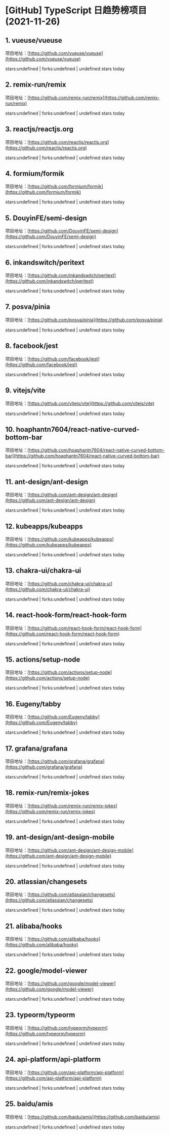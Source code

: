 # [GitHub] TypeScript 日趋势榜项目(2021-11-26)

## 1. vueuse/vueuse 

项目地址：[https://github.com/vueuse/vueuse](https://github.com/vueuse/vueuse)

stars:undefined | forks:undefined | undefined stars today 



## 2. remix-run/remix 

项目地址：[https://github.com/remix-run/remix](https://github.com/remix-run/remix)

stars:undefined | forks:undefined | undefined stars today 



## 3. reactjs/reactjs.org 

项目地址：[https://github.com/reactjs/reactjs.org](https://github.com/reactjs/reactjs.org)

stars:undefined | forks:undefined | undefined stars today 



## 4. formium/formik 

项目地址：[https://github.com/formium/formik](https://github.com/formium/formik)

stars:undefined | forks:undefined | undefined stars today 



## 5. DouyinFE/semi-design 

项目地址：[https://github.com/DouyinFE/semi-design](https://github.com/DouyinFE/semi-design)

stars:undefined | forks:undefined | undefined stars today 



## 6. inkandswitch/peritext 

项目地址：[https://github.com/inkandswitch/peritext](https://github.com/inkandswitch/peritext)

stars:undefined | forks:undefined | undefined stars today 



## 7. posva/pinia 

项目地址：[https://github.com/posva/pinia](https://github.com/posva/pinia)

stars:undefined | forks:undefined | undefined stars today 



## 8. facebook/jest 

项目地址：[https://github.com/facebook/jest](https://github.com/facebook/jest)

stars:undefined | forks:undefined | undefined stars today 



## 9. vitejs/vite 

项目地址：[https://github.com/vitejs/vite](https://github.com/vitejs/vite)

stars:undefined | forks:undefined | undefined stars today 



## 10. hoaphantn7604/react-native-curved-bottom-bar 

项目地址：[https://github.com/hoaphantn7604/react-native-curved-bottom-bar](https://github.com/hoaphantn7604/react-native-curved-bottom-bar)

stars:undefined | forks:undefined | undefined stars today 



## 11. ant-design/ant-design 

项目地址：[https://github.com/ant-design/ant-design](https://github.com/ant-design/ant-design)

stars:undefined | forks:undefined | undefined stars today 



## 12. kubeapps/kubeapps 

项目地址：[https://github.com/kubeapps/kubeapps](https://github.com/kubeapps/kubeapps)

stars:undefined | forks:undefined | undefined stars today 



## 13. chakra-ui/chakra-ui 

项目地址：[https://github.com/chakra-ui/chakra-ui](https://github.com/chakra-ui/chakra-ui)

stars:undefined | forks:undefined | undefined stars today 



## 14. react-hook-form/react-hook-form 

项目地址：[https://github.com/react-hook-form/react-hook-form](https://github.com/react-hook-form/react-hook-form)

stars:undefined | forks:undefined | undefined stars today 



## 15. actions/setup-node 

项目地址：[https://github.com/actions/setup-node](https://github.com/actions/setup-node)

stars:undefined | forks:undefined | undefined stars today 



## 16. Eugeny/tabby 

项目地址：[https://github.com/Eugeny/tabby](https://github.com/Eugeny/tabby)

stars:undefined | forks:undefined | undefined stars today 



## 17. grafana/grafana 

项目地址：[https://github.com/grafana/grafana](https://github.com/grafana/grafana)

stars:undefined | forks:undefined | undefined stars today 



## 18. remix-run/remix-jokes 

项目地址：[https://github.com/remix-run/remix-jokes](https://github.com/remix-run/remix-jokes)

stars:undefined | forks:undefined | undefined stars today 



## 19. ant-design/ant-design-mobile 

项目地址：[https://github.com/ant-design/ant-design-mobile](https://github.com/ant-design/ant-design-mobile)

stars:undefined | forks:undefined | undefined stars today 



## 20. atlassian/changesets 

项目地址：[https://github.com/atlassian/changesets](https://github.com/atlassian/changesets)

stars:undefined | forks:undefined | undefined stars today 



## 21. alibaba/hooks 

项目地址：[https://github.com/alibaba/hooks](https://github.com/alibaba/hooks)

stars:undefined | forks:undefined | undefined stars today 



## 22. google/model-viewer 

项目地址：[https://github.com/google/model-viewer](https://github.com/google/model-viewer)

stars:undefined | forks:undefined | undefined stars today 



## 23. typeorm/typeorm 

项目地址：[https://github.com/typeorm/typeorm](https://github.com/typeorm/typeorm)

stars:undefined | forks:undefined | undefined stars today 



## 24. api-platform/api-platform 

项目地址：[https://github.com/api-platform/api-platform](https://github.com/api-platform/api-platform)

stars:undefined | forks:undefined | undefined stars today 



## 25. baidu/amis 

项目地址：[https://github.com/baidu/amis](https://github.com/baidu/amis)

stars:undefined | forks:undefined | undefined stars today 



